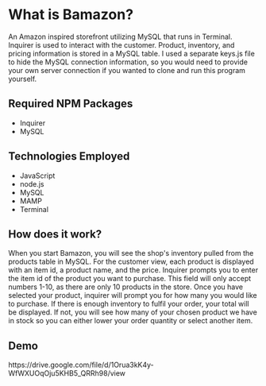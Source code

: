 <h1> What is Bamazon? </h1>
<p>An Amazon inspired storefront utilizing MySQL that runs in Terminal. Inquirer is used to interact with the customer. Product, inventory, and pricing information is stored in a MySQL table. I used a separate keys.js file to hide the MySQL connection information, so you would need to provide your own server connection if you wanted to clone and run this program yourself.</p>

<h2>Required NPM Packages</h2>
<ul>
  <li>Inquirer</li>
  <li>MySQL</li>
</ul>

<h2>Technologies Employed</h2>
<ul>
  <li>JavaScript</li>
  <li>node.js</li>
  <li>MySQL</li>
  <li>MAMP</li>
  <li>Terminal</li>
 </ul>
  
<h2>How does it work?</h2>
<p>When you start Bamazon, you will see the shop's inventory pulled from the products table in MySQL. For the customer view, each product is displayed with an item id, a product name, and the price. Inquirer prompts you to enter the item id of the product you want to purchase. This field will only accept numbers 1-10, as there are only 10 products in the store. Once you have selected your product, inquirer will prompt you for how many you would like to purchase. If there is enough inventory to fulfil your order, your total will be displayed. If not, you will see how many of your chosen product we have in stock so you can either lower your order quantity or select another item.

<h2>Demo</h2>
https://drive.google.com/file/d/1Orua3kK4y-WfWXUOqOju5KHB5_QRRh98/view
